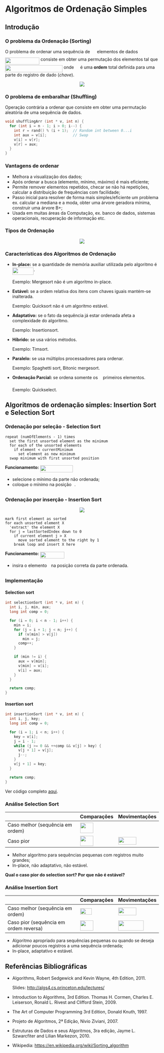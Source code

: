 # Algoritmos de Ordenação Simples

## Introdução

### O problema da Ordenação (Sorting)

O problema de ordenar uma sequência de <img src="https://rawgit.com/alessandrojean/AED-I-2018.1/master/classes/laboratory/2018.04.16/svgs/f9c4988898e7f532b9f826a75014ed3c.svg?invert_in_darkmode" align=middle width=14.999985000000004pt height=22.46574pt/> elementos de dados
<img src="https://rawgit.com/alessandrojean/AED-I-2018.1/master/classes/laboratory/2018.04.16/svgs/7f87882c32a8644b5ee7bcd81d136217.svg?invert_in_darkmode" align=middle width=112.33661999999998pt height=22.831379999999992pt/> consiste em obter uma permutação dos elementos
tal que <img src="https://rawgit.com/alessandrojean/AED-I-2018.1/master/classes/laboratory/2018.04.16/svgs/0c5d7113e1b354239746f818a2b83a5c.svg?invert_in_darkmode" align=middle width=188.145705pt height=22.831379999999992pt/> onde <img src="https://rawgit.com/alessandrojean/AED-I-2018.1/master/classes/laboratory/2018.04.16/svgs/c85a67d18322c7784f40a29a9fd19c86.svg?invert_in_darkmode" align=middle width=12.785520000000004pt height=20.908799999999992pt/> é uma
**ordem** total definida para uma parte do registro de dado (*chave*).

<p align="center">
  <img src="img/img1.png">
</p>

### O problema de embaralhar (Shuffling)

Operação contrária a ordenar que consiste em obter uma permutação
aleatória de uma sequência de dados.

```c
void shufflingArr (int * v, int n) {
  for (int i = n - 1; i > 0; i--) {
    int r = rand() % (i + 1);  // Random int between 0...i
    int aux = v[i];            // Swap
    v[i] = v[r];
    v[r] = aux;
  }
}
```

### Vantagens de ordenar

- Melhora a visualização dos dados;
- Após ordenar a busca (elemento, mínimo, máximo) é mais eficiente;
- Permite remover elementos repetidos, checar se não há repetições,
calcular a distribuição de frequências com facilidade;
- Passo inicial para resolver de forma mais simples/eficiente um problema
ex. calcular a mediana e a moda, obter uma árvore geradora mínima,
construir uma árvore B+;
- Usada em muitas áreas da Computação, ex. banco de dados, sistemas
operacionais, recuperação de informação etc.

### Tipos de Ordenação

<p align="center">
  <img src="img/img2.png">
</p>

### Características dos Algoritmos de Ordenação

- **In-place:** se a quantidade de memória auxiliar utilizada
pelo algoritmo é <img src="https://rawgit.com/alessandrojean/AED-I-2018.1/master/classes/laboratory/2018.04.16/svgs/9cf64727487f57b15f4c7a257f1dbaca.svg?invert_in_darkmode" align=middle width=69.66613500000001pt height=24.65759999999998pt/>.

  Exemplo: Mergesort não é um algoritmo in-place.
- **Estável:** se a ordem relativa dos itens com chaves iguais
mantém-se inalterada.

  Exemplo: Quicksort não é um algoritmo estável.
- **Adaptativo:** se o fato da sequência já estar ordenada
afeta a complexidade do algoritmo.

  Exemplo: Insertionsort.
- **Híbrido:** se usa vários métodos.

  Exemplo: Timsort.
- **Paralelo:** se usa múltiplos processadores para ordenar.

  Exemplo: Spaghetti sort, Bitonic mergesort.
- **Ordenação Parcial:** se ordena somente os <img src="https://rawgit.com/alessandrojean/AED-I-2018.1/master/classes/laboratory/2018.04.16/svgs/63bb9849783d01d91403bc9a5fea12a2.svg?invert_in_darkmode" align=middle width=9.075495000000004pt height=22.831379999999992pt/> primeiros elementos.

  Exemplo: Quickselect.

## Algoritmos de ordenação simples: Insertion Sort e Selection Sort

### Ordenação por seleção - Selection Sort

    repeat (numOfElements - 1) times
      set the first unsorted element as the minimum
      for each of the unsorted elements
        if element < currentMinimum
          set element as new minimum
      swap minimum with first unsorted position

**Funcionamento:** <img src="https://rawgit.com/alessandrojean/AED-I-2018.1/master/classes/laboratory/2018.04.16/svgs/7438fba87b414f019f8f961deccdb574.svg?invert_in_darkmode" align=middle width=107.76711pt height=22.831379999999992pt/>

- selecione o mínimo da parte não ordenada;
- coloque o mínimo na posição <img src="https://rawgit.com/alessandrojean/AED-I-2018.1/master/classes/laboratory/2018.04.16/svgs/77a3b857d53fb44e33b53e4c8b68351a.svg?invert_in_darkmode" align=middle width=5.663295000000005pt height=21.683310000000006pt/>.

### Ordenação por inserção - Insertion Sort

<p align="center">
  <img src="img/img4.png">
</p>

    mark first element as sorted
    for each unsorted element X
      'extract' the element X
      for j = lastSortedIndex down to 0
        if current element j > X
          move sorted element to the right by 1
        break loop and insert X here

**Funcionamento:** <img src="https://rawgit.com/alessandrojean/AED-I-2018.1/master/classes/laboratory/2018.04.16/svgs/6f4848aec060e6a7fedab930cd6cfc5e.svg?invert_in_darkmode" align=middle width=79.45674pt height=22.831379999999992pt/>

- insira o elemento <img src="https://rawgit.com/alessandrojean/AED-I-2018.1/master/classes/laboratory/2018.04.16/svgs/77a3b857d53fb44e33b53e4c8b68351a.svg?invert_in_darkmode" align=middle width=5.663295000000005pt height=21.683310000000006pt/> na posição correta da parte ordenada.

### Implementação

#### Selection sort

```c
int selectionSort (int * v, int n) {
  int i, j, min, aux;
  long int comp = 0;

  for (i = 0; i < n - 1; i++) {
    min = i;
    for (j = i + 1; j < n; j++) {
      if (v[min] > v[j])
        min = j;
      comp++;
    }

    if (min != i) {
      aux = v[min];
      v[min] = v[i];
      v[i] = aux;
    }
  }

  return comp;
}
```

#### Insertion sort

```c
int insertionSort (int * v, int n) {
  int i, j, key;
  long int comp = 0;

  for (i = 1; i < n; i++) {
    key = v[i];
    j = i - 1;
    while (j >= 0 && ++comp && v[j] > key) {
      v[j + 1] = v[j];
      j--;
    }
    v[j + 1] = key;
  }

  return comp;
}
```

Ver código completo [aqui](basic-sorting.c).

### Análise Selection Sort

|                                  | Comparações          | Movimentações |
| -------------------------------- | -------------------- | ------------- |
| Caso melhor (sequência em ordem) | <img src="https://rawgit.com/alessandrojean/AED-I-2018.1/master/classes/laboratory/2018.04.16/svgs/084046dbf113a7e22863c6df7d642f7a.svg?invert_in_darkmode" align=middle width=43.352759999999996pt height=33.20559pt/> | <img src="https://rawgit.com/alessandrojean/AED-I-2018.1/master/classes/laboratory/2018.04.16/svgs/29632a9bf827ce0200454dd32fc3be82.svg?invert_in_darkmode" align=middle width=8.219277000000005pt height=21.18732pt/>           |
| Caso pior                        | <img src="https://rawgit.com/alessandrojean/AED-I-2018.1/master/classes/laboratory/2018.04.16/svgs/084046dbf113a7e22863c6df7d642f7a.svg?invert_in_darkmode" align=middle width=43.352759999999996pt height=33.20559pt/> | <img src="https://rawgit.com/alessandrojean/AED-I-2018.1/master/classes/laboratory/2018.04.16/svgs/c08d70993ad73e9a2a21ba3e69382175.svg?invert_in_darkmode" align=middle width=59.182035000000006pt height=24.65759999999998pt/>    |

- Melhor algoritmo para sequências pequenas com registros muito grandes;
- In-place, não adaptativo, não estável.

**Qual o caso pior do selection sort? Por que não é estável?**

### Análise Insertion Sort

|                                        | Comparações          | Movimentações |
| -------------------------------------- | -------------------- | ----------------------- |
| Caso melhor (sequência em ordem)       | <img src="https://rawgit.com/alessandrojean/AED-I-2018.1/master/classes/laboratory/2018.04.16/svgs/3eeee545b1fbecf1f5a508b7304d7d5c.svg?invert_in_darkmode" align=middle width=38.17737pt height=21.18732pt/>              | <img src="https://rawgit.com/alessandrojean/AED-I-2018.1/master/classes/laboratory/2018.04.16/svgs/e99c1ddba901290ecfa9a7a74788b495.svg?invert_in_darkmode" align=middle width=59.182035000000006pt height=24.65759999999998pt/>                         |
| Caso pior (sequência em ordem reversa) | <img src="https://rawgit.com/alessandrojean/AED-I-2018.1/master/classes/laboratory/2018.04.16/svgs/19596a4474d46270353bb2e8ea8fbe77.svg?invert_in_darkmode" align=middle width=43.352759999999996pt height=33.20559pt/> | <img src="https://rawgit.com/alessandrojean/AED-I-2018.1/master/classes/laboratory/2018.04.16/svgs/1388a119c053b4782241cb099ea3755b.svg?invert_in_darkmode" align=middle width=83.539665pt height=33.459689999999995pt/> |

- Algoritmo apropriado para sequências pequenas ou quando se deseja
adicionar poucos registros a uma sequência ordenada;
- In-place, adaptativo e estável.

## Referências Bibliográficas

- Algorithms, Robert Sedgewick and Kevin Wayne, 4th Edition, 2011.

  Slides: http://algs4.cs.princeton.edu/lectures/
- Introduction to Algorithms, 3rd Edition. Thomas H. Cormen, Charles E. 
Leiserson, Ronald L. Rivest and Clifford Stein, 2009.
- The Art of Computer Programming 3rd Edition, Donald Knuth, 1997.
- Projeto de Algoritmos, 2ª Edição, Nivio Ziviani, 2007.
- Estruturas de Dados e seus Algoritmos, 3ra edição, Jayme L.
Szwarcfiter and Lilian Markezon, 2010.
- Wikipedia: https://en.wikipedia.org/wiki/Sorting_algorithm